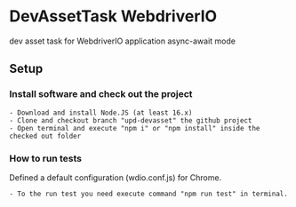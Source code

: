 # DevAssetTask WebdriverIO

dev asset task for WebdriverIO application async-await mode

## Setup
### Install software and check out the project
    - Download and install Node.JS (at least 16.x)
    - Clone and checkout branch "upd-devasset" the github project
    - Open terminal and execute "npm i" or "npm install" inside the checked out folder

### How to run tests 

Defined a default configuration (wdio.conf.js) for Chrome. 

    - To the run test you need execute command "npm run test" in terminal.